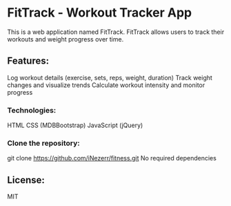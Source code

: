 # FitTrack - Workout Tracker App
This is a web application named FitTrack. FitTrack allows users to track their workouts and weight progress over time.

## Features:

Log workout details (exercise, sets, reps, weight, duration)
Track weight changes and visualize trends
Calculate workout intensity and monitor progress

### Technologies:

HTML
CSS (MDBBootstrap)
JavaScript (jQuery)

### Clone the repository: 
git clone https://github.com/iNezerr/fitness.git
No required dependencies

## License:

MIT
